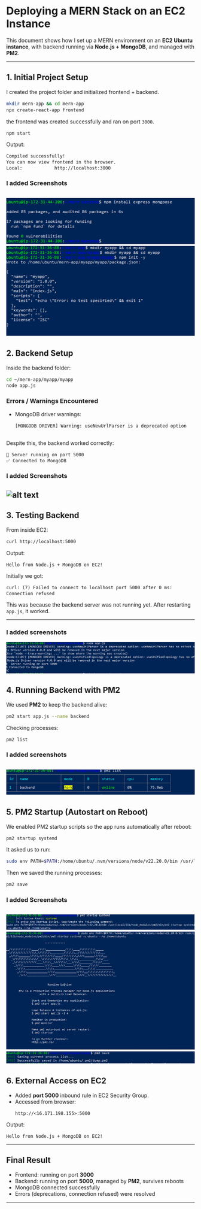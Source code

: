# Deploying a MERN Stack on an EC2 Instance

This document shows how I set up a MERN environment on an **EC2 Ubuntu instance**, with backend running via **Node.js + MongoDB**, and managed with **PM2**.

---

## 1. Initial Project Setup

I created the project folder and initialized frontend + backend.

```bash
mkdir mern-app && cd mern-app
npx create-react-app frontend
```
 the frontend was created successfully and ran on port `3000`.

```bash
npm start
```

Output:
```
Compiled successfully!
You can now view frontend in the browser.
Local:            http://localhost:3000
```
### I added Screenshots
![alt text](images3/npm.png)
![alt text](images3/npm-init.png)
---

## 2. Backend Setup

Inside the backend folder:

```bash
cd ~/mern-app/myapp/myapp
node app.js
```

### Errors / Warnings Encountered
- MongoDB driver warnings:
  ```
  [MONGODB DRIVER] Warning: useNewUrlParser is a deprecated option


Despite this, the backend worked correctly:
```
🚀 Server running on port 5000
✅ Connected to MongoDB
```
### I added Screenshots
![alt text](images3/install%20nodejs.png)
---

## 3. Testing Backend

From inside EC2:
```bash
curl http://localhost:5000
```
Output:
```
Hello from Node.js + MongoDB on EC2!
```

Initially we got:
```
curl: (7) Failed to connect to localhost port 5000 after 0 ms: Connection refused
```
This was because the backend server was not running yet. After restarting `app.js`, it worked.

---

### I added screenshots
![alt text](images3/mongod-status.png)
## 4. Running Backend with PM2

We used **PM2** to keep the backend alive:

```bash
pm2 start app.js --name backend
```

Checking processes:
```bash
pm2 list
```

### I added screenshots
![alt text](images3/pm2.png)
---

## 5. PM2 Startup (Autostart on Reboot)

We enabled PM2 startup scripts so the app runs automatically after reboot:

```bash
pm2 startup systemd
```

It asked us to run:
```bash
sudo env PATH=$PATH:/home/ubuntu/.nvm/versions/node/v22.20.0/bin /usr/local/lib/node_modules/pm2/bin/pm2 startup systemd -u ubuntu --hp /home/ubuntu
```

Then we saved the running processes:
```bash
pm2 save
```
### I added Screenshots
![alt text](images3/pm2start.png)
![alt text](images3/sudo-env.png)
![alt text](images3/pm2save.png)
---

## 6. External Access on EC2

- Added **port 5000** inbound rule in EC2 Security Group.
- Accessed from browser:
  ```
  http://<16.171.198.155>:5000
  ```

Output:
```
Hello from Node.js + MongoDB on EC2!
```

---

##  Final Result

- Frontend: running on port **3000**
- Backend: running on port **5000**, managed by **PM2**, survives reboots
- MongoDB connected successfully
- Errors (deprecations, connection refused) were resolved

---
